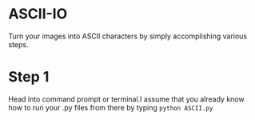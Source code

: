 # ASCII-IO
Turn your images into ASCII characters by simply accomplishing various steps.
# Step 1
Head into command prompt or terminal.I assume that you already know how to
run your .py files from there by typing `python ASCII.py`

